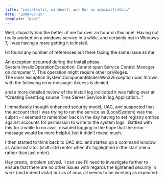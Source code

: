 ```yaml
---
title: "installutil, windows7, and Run as administrator…"
date: "2009-07-19"
template: "post"
---
```


Well, stupidity had the better of me for over an hour on this one!  Having not really worked on a windows service in a while, and certainly not in Windows 7, I was having a mare getting it to install.

I’d found any number of references out there facing the same issue as me:

An exception occurred during the Install phase.  
System.InvalidOperationException: Cannot open Service Control Manager on computer '.'. This operation might require other privileges.  
The inner exception System.ComponentModel.Win32Exception was thrown with the following error message: Access is denied.

and a more detailed review of the install log indicated it was falling over at “Creating EventLog source Time Server Service in log Application...”

I immediately thought enhanced security model, UAC, and suspected that the account that I was trying to run the service as (LocalSystem) was the culprit – I seemed to remember back in the day having to set registry entries against accounts for permission to write to the system logs.  Battled with this for a while to no avail, disabled logging in the hope that the error message would be more helpful, but it didn’t reveal much.

I then started to think back to UAC etc. and started up a command window as Administrator (shift+ctrl+enter when it’s highlighted in the start menu rather than just enter).

Hey presto, problem solved.  I can see I’ll need to investigate further to ensure that there are no other issues with regards the tightened security in win7 (and indeed vista) but as of now, all seems to be working as expected.
